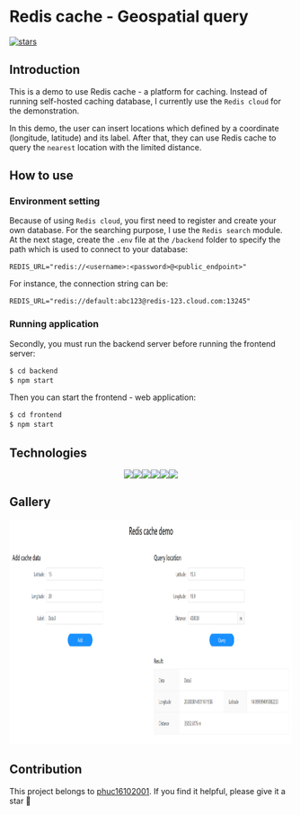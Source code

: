 # Redis cache - Geospatial query

[![stars](https://custom-icon-badges.herokuapp.com/github/stars/phuc16102001/redis-nearest-location?logo=star)](https://github.com/phuc16102001/redis-nearest-location/stargazers "stars")

## Introduction

This is a demo to use Redis cache - a platform for caching. Instead of running self-hosted caching database, I currently use the `Redis cloud` for the demonstration.

In this demo, the user can insert locations which defined by a coordinate (longitude, latitude) and its label. After that, they can use Redis cache to query the `nearest` location with the limited distance.

## How to use

### Environment setting

Because of using `Redis cloud`, you first need to register and create your own database. For the searching purpose, I use the `Redis search` module. At the next stage, create the `.env` file at the `/backend` folder to specify the path which is used to connect to your database:

```
REDIS_URL="redis://<username>:<password>@<public_endpoint>"
```

For instance, the connection string can be:

```
REDIS_URL="redis://default:abc123@redis-123.cloud.com:13245"
```

### Running application

Secondly, you must run the backend server before running the frontend server:

```bash
$ cd backend
$ npm start
```

Then you can start the frontend - web application:

```bash
$ cd frontend
$ npm start
```

## Technologies

<div style="display: flex; justify-content: center" >
  <img src="https://img.shields.io/badge/React-20232A?style=for-the-badge&logo=react&logoColor=61DAFB">
  <img src="https://img.shields.io/badge/redis-%23DD0031.svg?&style=for-the-badge&logo=redis&logoColor=white">
  <img src="https://img.shields.io/badge/Express.js-404D59?style=for-the-badge">
  <img src="https://img.shields.io/badge/Node.js-43853D?style=for-the-badge&logo=node.js&logoColor=white">
  <img src="https://img.shields.io/badge/Node.js-43853D?style=for-the-badge&logo=node.js&logoColor=white">
  <img src="https://img.shields.io/badge/Node.js-43853D?style=for-the-badge&logo=node.js&logoColor=white">
</div>

## Gallery

<p align="center">
  <img src="./res/gallery.png" height="400" width="900" />
</p>

## Contribution

This project belongs to [phuc16102001](https://github.com/phuc16102001). If you find it helpful, please give it a star 🌟
